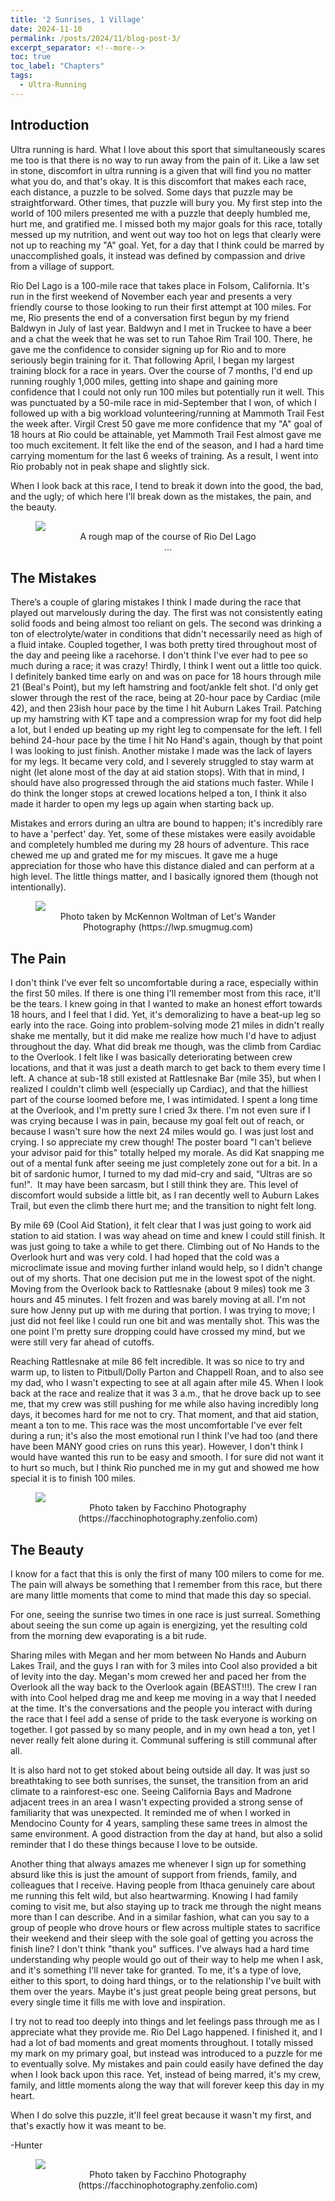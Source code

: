 ```yaml
---
title: '2 Sunrises, 1 Village'
date: 2024-11-10
permalink: /posts/2024/11/blog-post-3/
excerpt_separator: <!--more-->
toc: true
toc_label: "Chapters"
tags:
  - Ultra-Running
---
```


## Introduction
Ultra running is hard. What I love about this sport that simultaneously scares me too is that there is no way to run away from the pain of it. Like a law set in stone, discomfort in ultra running is a given that will find you no matter what you do, and that's okay. It is this discomfort that makes each race, each distance, a puzzle to be solved. Some days that puzzle may be straightforward. Other times, that puzzle will bury you. My first step into the world of 100 milers presented me with a puzzle that deeply humbled me, hurt me, and gratified me. I missed both my major goals for this race, totally messed up my nutrition, and went out way too hot on legs that clearly were not up to reaching my "A" goal. Yet, for a day that I think could be marred by unaccomplished goals, it instead was defined by compassion and drive from a village of support.

Rio Del Lago is a 100-mile race that takes place in Folsom, California. It's run in the first weekend of November each year and presents a very friendly course to those looking to run their first attempt at 100 miles. For me, Rio presents the end of a conversation first begun by my friend Baldwyn in July of last year. Baldwyn and I met in Truckee to have a beer and a chat the week that he was set to run Tahoe Rim Trail 100. There, he gave me the confidence to consider signing up for Rio and to more seriously begin training for it. That following April, I began my largest training block for a race in years. Over the course of 7 months, I'd end up running roughly 1,000 miles, getting into shape and gaining more confidence that I could not only run 100 miles but potentially run it well. This was punctuated by a 50-mile race in mid-September that I won, of which I followed up with a big workload volunteering/running at Mammoth Trail Fest the week after. Virgil Crest 50 gave me more confidence that my "A" goal of 18 hours at Rio could be attainable, yet Mammoth Trail Fest almost gave me too much excitement. It felt like the end of the season, and I had a hard time carrying momentum for the last 6 weeks of training. As a result, I went into Rio probably not in peak shape and slightly sick. 

When I look back at this race, I tend to break it down into the good, the bad, and the ugly; of which here I'll break down as the mistakes, the pain, and the beauty. 

<figure>
<img src='/images/RDL/RDL_MapV2.pdf'>
<figcaption align = "middle"> A rough map of the course of Rio Del Lago
<div id="myElement" oncontextmenu="return false;">...</div>
</figcaption>
</figure>

## The Mistakes
There’s a couple of glaring mistakes I think I made during the race that played out marvelously during the day. The first was not consistently eating solid foods and being almost too reliant on gels. The second was drinking a ton of electrolyte/water in conditions that didn't necessarily need as high of a fluid intake. Coupled together, I was both pretty tired throughout most of the day and peeing like a racehorse. I don't think I've ever had to pee so much during a race; it was crazy! Thirdly, I think I went out a little too quick. I definitely banked time early on and was on pace for 18 hours through mile 21 (Beal's Point), but my left hamstring and foot/ankle felt shot. I'd only get slower through the rest of the race, being at 20-hour pace by Cardiac (mile 42), and then 23ish hour pace by the time I hit Auburn Lakes Trail. Patching up my hamstring with KT tape and a compression wrap for my foot did help a lot, but I ended up beating up my right leg to compensate for the left. I fell behind 24-hour pace by the time I hit No Hand's again, though by that point I was looking to just finish. Another mistake I made was the lack of layers for my legs. It became very cold, and I severely struggled to stay warm at night (let alone most of the day at aid station stops). With that in mind, I should have also progressed through the aid stations much faster. While I do think the longer stops at crewed locations helped a ton, I think it also made it harder to open my legs up again when starting back up.

Mistakes and errors during an ultra are bound to happen; it's incredibly rare to have a 'perfect' day. Yet, some of these mistakes were easily avoidable and completely humbled me during my 28 hours of adventure. This race chewed me up and grated me for my miscues. It gave me a huge appreciation for those who have this distance dialed and can perform at a high level. The little things matter, and I basically ignored them (though not intentionally).
<figure>
<img src='/images/RDL/MW_LW_LO2.jpg'>
<figcaption align = "middle"> Photo taken by McKennon Woltman of Let's Wander Photography (https://lwp.smugmug.com)
</figcaption>
</figure>

## The Pain
I don't think I've ever felt so uncomfortable during a race, especially within the first 50 miles. If there is one thing I'll remember most from this race, it'll be the tears. I knew going in that I wanted to make an honest effort towards 18 hours, and I feel that I did. Yet, it's demoralizing to have a beat-up leg so early into the race. Going into problem-solving mode 21 miles in didn't really shake me mentally, but it did make me realize how much I'd have to adjust throughout the day. What did break me though, was the climb from Cardiac to the Overlook. I felt like I was basically deteriorating between crew locations, and that it was just a death march to get back to them every time I left. A chance at sub-18 still existed at Rattlesnake Bar (mile 35), but when I realized I couldn't climb well (especially up Cardiac), and that the hilliest part of the course loomed before me, I was intimidated. I spent a long time at the Overlook, and I'm pretty sure I cried 3x there. I'm not even sure if I was crying because I was in pain, because my goal felt out of reach, or because I wasn't sure how the next 24 miles would go. I was just lost and crying. I so appreciate my crew though! The poster board "I can't believe your advisor paid for this" totally helped my morale. As did Kat snapping me out of a mental funk after seeing me just completely zone out for a bit. In a bit of sardonic humor, I turned to my dad mid-cry and said, “Ultras are so fun!".  It may have been sarcasm, but I still think they are. This level of discomfort would subside a little bit, as I ran decently well to Auburn Lakes Trail, but even the climb there hurt me; and the transition to night felt long.

By mile 69 (Cool Aid Station), it felt clear that I was just going to work aid station to aid station. I was way ahead on time and knew I could still finish. It was just going to take a while to get there. Climbing out of No Hands to the Overlook hurt and was very cold. I had hoped that the cold was a microclimate issue and moving further inland would help, so I didn't change out of my shorts. That one decision put me in the lowest spot of the night. Moving from the Overlook back to Rattlesnake (about 9 miles) took me 3 hours and 45 minutes. I felt frozen and was barely moving at all. I'm not sure how Jenny put up with me during that portion. I was trying to move; I just did not feel like I could run one bit and was mentally shot. This was the one point I'm pretty sure dropping could have crossed my mind, but we were still very far ahead of cutoffs.

Reaching Rattlesnake at mile 86 felt incredible. It was so nice to try and warm up, to listen to Pitbull/Dolly Parton and Chappell Roan, and to also see my dad, who I wasn't expecting to see at all again after mile 45. When I look back at the race and realize that it was 3 a.m., that he drove back up to see me, that my crew was still pushing for me while also having incredibly long days, it becomes hard for me not to cry. That moment, and that aid station, meant a ton to me. This race was the most uncomfortable I've ever felt during a run; it's also the most emotional run I think I've had too (and there have been MANY good cries on runs this year). However, I don't think I would have wanted this run to be easy and smooth. I for sure did not want it to hurt so much, but I think Rio punched me in my gut and showed me how special it is to finish 100 miles.

<figure>
<img src='/images/RDL/4190-03-082-ZF-2650-58085-1-001-001.jpg'>
<figcaption align = "middle"> Photo taken by Facchino Photography (https://facchinophotography.zenfolio.com)
</figcaption>
</figure>

## The Beauty
I know for a fact that this is only the first of many 100 milers to come for me. The pain will always be something that I remember from this race, but there are many little moments that come to mind that made this day so special.

For one, seeing the sunrise two times in one race is just surreal. Something about seeing the sun come up again is energizing, yet the resulting cold from the morning dew evaporating is a bit rude.

Sharing miles with Megan and her mom between No Hands and Auburn Lakes Trail, and the guys I ran with for 3 miles into Cool also provided a bit of levity into the day. Megan's mom crewed her and paced her from the Overlook all the way back to the Overlook again (BEAST!!!). The crew I ran with into Cool helped drag me and keep me moving in a way that I needed at the time. It's the conversations and the people you interact with during the race that I feel add a sense of pride to the task everyone is working on together. I got passed by so many people, and in my own head a ton, yet I never really felt alone during it. Communal suffering is still communal after all.

It is also hard not to get stoked about being outside all day. It was just so breathtaking to see both sunrises, the sunset, the transition from an arid climate to a rainforest-esc one. Seeing California Bays and Madrone adjacent trees in an area I wasn't expecting provided a strong sense of familiarity that was unexpected. It reminded me of when I worked in Mendocino County for 4 years, sampling these same trees in almost the same environment. A good distraction from the day at hand, but also a solid reminder that I do these things because I love to be outside.

Another thing that always amazes me whenever I sign up for something absurd like this is just the amount of support from friends, family, and colleagues that I receive. Having people from Ithaca genuinely care about me running this felt wild, but also heartwarming. Knowing I had family coming to visit me, but also staying up to track me through the night means more than I can describe. And in a similar fashion, what can you say to a group of people who drove hours or flew across multiple states to sacrifice their weekend and their sleep with the sole goal of getting you across the finish line? I don't think "thank you" suffices. I've always had a hard time understanding why people would go out of their way to help me when I ask, and it's something I'll never take for granted. To me, it's a type of love, either to this sport, to doing hard things, or to the relationship I've built with them over the years. Maybe it's just great people being great persons, but every single time it fills me with love and inspiration.

I try not to read too deeply into things and let feelings pass through me as I appreciate what they provide me. Rio Del Lago happened. I finished it, and I had a lot of bad moments and great moments throughout. I totally missed my mark on my primary goal, but instead was introduced to a puzzle for me to eventually solve. My mistakes and pain could easily have defined the day when I look back upon this race. Yet, instead of being marred, it's my crew, family, and little moments along the way that will forever keep this day in my heart.

When I do solve this puzzle, it'll feel great because it wasn't my first, and that's exactly how it was meant to be.

-Hunter

<figure>
<img src='/images/RDL/4190-07-476-ZF-2650-58085-1-001-011.jpg'>
<figcaption align = "middle"> Photo taken by Facchino Photography (https://facchinophotography.zenfolio.com)
</figcaption>
</figure>